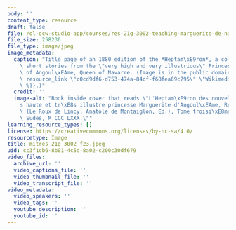 ```yaml
---
body: ''
content_type: resource
draft: false
file: /ol-ocw-studio-app/courses/res-21g-3002-teaching-marguerite-de-navarres-heptameron-fall-2023/mitres_21g_3002_f23.jpeg
file_size: 258236
file_type: image/jpeg
image_metadata:
  caption: "Title page of an 1880 edition of the *Heptam\xE9ron*, a collection of\
    \ short stories from the \"very high and very illustrious\" Princess Marguerite\
    \ of Angoul\xEAme, Queen of Navarre. (Image is in the public domain. Source: {{%\
    \ resource_link \"c0cd9df6-d753-474a-84cf-f68fea69c795\" \"Wikimedia Commons\"\
    \ %}}.)"
  credit: ''
  image-alt: "Book inside cover that reads \"L'Heptam\xE9ron des nouvelles de tr\xE8\
    s haute et tr\xE8s illustre princesse Marguerite d'Angoul\xEAme, Reine de Navarre,\
    \ (Le Roux de Lincy, Anatole de Montaiglon, Ed.), Tome troisi\xE8me, Paris, Augustin\
    \ Eudes, M CCC LXXX.\""
learning_resource_types: []
license: https://creativecommons.org/licenses/by-nc-sa/4.0/
resourcetype: Image
title: mitres_21g_3002_f23.jpeg
uid: cc3f1cb6-8b01-4c5d-8a02-c200c30df679
video_files:
  archive_url: ''
  video_captions_file: ''
  video_thumbnail_file: ''
  video_transcript_file: ''
video_metadata:
  video_speakers: ''
  video_tags: ''
  youtube_description: ''
  youtube_id: ''
---
```

